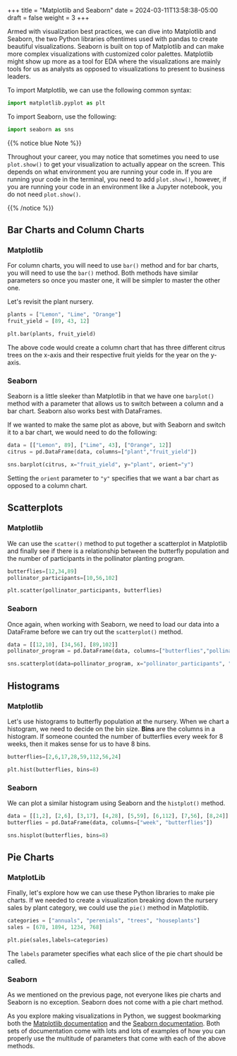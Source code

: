 +++
title = "Matplotlib and Seaborn"
date = 2024-03-11T13:58:38-05:00
draft = false
weight = 3
+++

Armed with visualization best practices, we can dive into Matplotlib and Seaborn, the two Python libraries oftentimes used with pandas to create beautiful visualizations. Seaborn is built on top of Matplotlib and can make more complex visualizations with customized color palettes. Matplotlib might show up more as a tool for EDA where the visualizations are mainly tools for us as analysts as opposed to visualizations to present to business leaders. 

To import Matplotlib, we can use the following common syntax:

```python
import matplotlib.pyplot as plt
```

To import Seaborn, use the following:

```python
import seaborn as sns
```

{{% notice blue Note %}}

Throughout your career, you may notice that sometimes you need to use `plot.show()` to get your visualization to actually appear on the screen. This depends on what environment you are running your code in. If you are running your code in the terminal, you need to add `plot.show()`, however, if you are running your code in an environment like a Jupyter notebook, you do not need `plot.show()`.

{{% /notice %}}

## Bar Charts and Column Charts

### Matplotlib

For column charts, you will need to use `bar()` method and for bar charts, you will need to use the `bar()` method. Both methods have similar parameters so once you master one, it will be simpler to master the other one. 

Let's revisit the plant nursery.

```python {linenos=table}
plants = ["Lemon", "Lime", "Orange"]
fruit_yield = [89, 43, 12]

plt.bar(plants, fruit_yield)
```

The above code would create a column chart that has three different citrus trees on the x-axis and their respective fruit yields for the year on the y-axis.

### Seaborn

Seaborn is a little sleeker than Matplotlib in that we have one `barplot()` method with a parameter that allows us to switch between a column and a bar chart. Seaborn also works best with DataFrames.

If we wanted to make the same plot as above, but with Seaborn and switch it to a bar chart, we would need to do the following:

```python {linenos=table}
data = [["Lemon", 89], ["Lime", 43], ["Orange", 12]]
citrus = pd.DataFrame(data, columns=["plant","fruit_yield"])

sns.barplot(citrus, x="fruit_yield", y="plant", orient="y")
```

Setting the `orient` parameter to `"y"` specifies that we want a bar chart as opposed to a column chart.

## Scatterplots

### Matplotlib

We can use the `scatter()` method to put together a scatterplot in Matplotlib and finally see if there is a relationship between the butterfly population and the number of participants in the pollinator planting program.

```python {linenos=table}
butterflies=[12,34,89]
pollinator_participants=[10,56,102]

plt.scatter(pollinator_participants, butterflies)
```

### Seaborn

Once again, when working with Seaborn, we need to load our data into a DataFrame before we can try out the `scatterplot()` method.

```python {linenos=table}
data = [[12,10], [34,56], [89,102]]
pollinator_program = pd.DataFrame(data, columns=["butterflies","pollinator_participants"])

sns.scatterplot(data=pollinator_program, x="pollinator_participants", "butterflies")
```

## Histograms

### Matplotlib

Let's use histograms to butterfly population at the nursery. When we chart a histogram, we need to decide on the bin size. **Bins** are the columns in a histogram. If someone counted the number of butterflies every week for 8 weeks, then it makes sense for us to have 8 bins.

```python {linenos=table}
butterflies=[2,6,17,28,59,112,56,24]

plt.hist(butterflies, bins=8)
```

### Seaborn

We can plot a similar histogram using Seaborn and the `histplot()` method.

```python {linenos=table}
data = [[1,2], [2,6], [3,17], [4,28], [5,59], [6,112], [7,56], [8,24]]
butterflies = pd.DataFrame(data, columns=["week", "butterflies"])

sns.hisplot(butterflies, bins=8)
```

## Pie Charts

### MatplotLib

Finally, let's explore how we can use these Python libraries to make pie charts. If we needed to create a visualization breaking down the nursery sales by plant category, we could use the `pie()` method in Matplotlib.

```python {linenos=table}
categories = ["annuals", "perenials", "trees", "houseplants"]
sales = [678, 1894, 1234, 768]

plt.pie(sales,labels=categories)
```

The `labels` parameter specifies what each slice of the pie chart should be called.

### Seaborn

As we mentioned on the previous page, not everyone likes pie charts and Seaborn is no exception. Seaborn does not come with a pie chart method. 

As you explore making visualizations in Python, we suggest bookmarking both the [Matplotlib documentation](https://matplotlib.org/stable/index.html) and the [Seaborn documentation](https://seaborn.pydata.org/). Both sets of documentation come with lots and lots of examples of how you can properly use the multitude of parameters that come with each of the above methods.